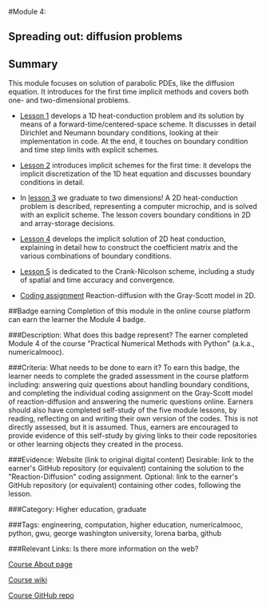 #Module 4:
## Spreading out: diffusion problems
## Summary
This module focuses on solution of parabolic PDEs, like the diffusion equation. It introduces for the first time implicit methods and covers both one- and two-dimensional problems.

* [Lesson 1](http://nbviewer.ipython.org/github/numerical-mooc/numerical-mooc/blob/master/lessons/04_spreadout/04_01_Heat_Equation_1D_Explicit.ipynb) develops a 1D heat-conduction problem and its solution by means of a forward-time/centered-space scheme. It discusses in detail Dirichlet and Neumann boundary conditions, looking at their implementation in code. At the end, it touches on boundary condition and time step limits with explicit schemes.

* [Lesson 2](http://nbviewer.ipython.org/github/numerical-mooc/numerical-mooc/blob/master/lessons/04_spreadout/04_02_Heat_Equation_1D_Implicit.ipynb) introduces implicit schemes for the first time: it develops the implicit discretization of the 1D heat equation and discusses boundary conditions in detail.

* In [lesson 3](http://nbviewer.ipython.org/github/numerical-mooc/numerical-mooc/blob/master/lessons/04_spreadout/04_03_Heat_Equation_2D_Explicit.ipynb) we graduate to two dimensions! A 2D heat-conduction problem is described, representing a computer microchip, and is solved with an explicit scheme. The lesson covers boundary conditions in 2D and array-storage decisions.

* [Lesson 4](http://nbviewer.ipython.org/github/numerical-mooc/numerical-mooc/blob/master/lessons/04_spreadout/04_04_Heat_Equation_2D_Implicit.ipynb) develops the implicit solution of 2D heat conduction, explaining in detail how to construct the coefficient matrix and the various combinations of boundary conditions.

* [Lesson 5](http://nbviewer.ipython.org/github/numerical-mooc/numerical-mooc/blob/master/lessons/04_spreadout/04_05_Crank-Nicolson.ipynb) is dedicated to the Crank-Nicolson scheme, including a study of spatial and time accuracy and convergence.
* [Coding assignment](http://nbviewer.ipython.org/github/numerical-mooc/numerical-mooc/blob/master/lessons/04_spreadout/04_06_Reaction_Diffusion.ipynb) Reaction-diffusion with the Gray-Scott model in 2D.

##Badge earning
Completion of this module in the online course platform can earn the learner the Module 4 badge.

###Description: What does this badge represent?
The earner completed Module 4 of the course "Practical Numerical Methods with Python" (a.k.a., numericalmooc).

###Criteria: What needs to be done to earn it?
To earn this badge, the learner needs to complete the graded assessment in the course platform including: answering quiz
questions about handling boundary conditions, and completing the individual coding assignment on the Gray-Scott model of reaction-diffusion  and answering the numeric questions online.
Earners should also have completed self-study of the five module lessons, by reading, reflecting on and writing their own version of the codes. This is not directly assessed, but it is assumed. Thus, earners are encouraged to provide evidence of this self-study by giving links to their code repositories or other learning objects they created in the process.

###Evidence: Website (link to original digital content)
Desirable: link to the earner's GitHub repository (or equivalent) containing the solution to the "Reaction-Diffusion" coding assignment. Optional: link to the earner's GitHub repository (or equivalent) containing other codes, following the lesson.

###Category:
Higher education, graduate

###Tags:
engineering, computation, higher education, numericalmooc, python, gwu, george washington university, lorena barba, github

###Relevant Links: Is there more information on the web?

[Course About page](http://openedx.seas.gwu.edu/courses/GW/MAE6286/2014_fall/about)

[Course wiki](http://openedx.seas.gwu.edu/courses/GW/MAE6286/2014_fall/wiki/GW.MAE6286.2014_fall/)

[Course GitHub repo](https://github.com/numerical-mooc/numerical-mooc)
